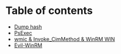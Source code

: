# Table of contents

* [Dump hash](README.md)
* [PsExec](psexec.md)
* [wmic & Invoke\_CimMethod & WinRM WIN](wmic-and-invoke\_cimmethod-and-winrm-win.md)
* [Evil-WinRM](evil-winrm.md)
